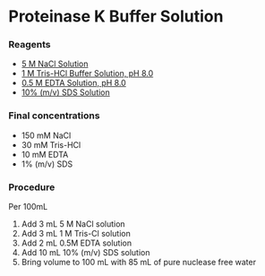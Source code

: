 # Proteinase K Buffer Solution

### Reagents
- [5 M NaCl Solution](https://phyletica.github.io/lab-protocols/nacl.html)
- [1 M Tris-HCl Buffer Solution, pH 8.0](https://phyletica.github.io/lab-protocols/tris-hcl.html)
- [0.5 M EDTA Solution, pH 8.0](https://phyletica.github.io/lab-protocols/edta.html)
- [10% (m/v) SDS Solution](https://phyletica.github.io/lab-protocols/sds.html)

### Final concentrations
- 150 mM NaCl
- 30 mM Tris-HCl
- 10 mM EDTA
- 1% (m/v) SDS

### Procedure
Per 100mL
1. Add 3 mL 5 M NaCl solution
2. Add 3 mL 1 M Tris-Cl solution
3. Add 2 mL 0.5M EDTA solution
4. Add 10 mL 10% (m/v) SDS solution
5. Bring volume to 100 mL with 85 mL of pure nuclease free water

